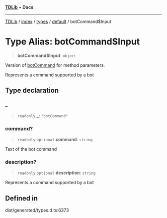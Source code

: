 [**TDLib**](../../../../../../README.md) • **Docs**

***

[TDLib](../../../../../../modules.md) / [index](../../../../../README.md) / [types](../../../README.md) / [default](../README.md) / botCommand$Input

# Type Alias: botCommand$Input

> **botCommand$Input**: `object`

Version of [botCommand](botCommand.md) for method parameters.

Represents a command supported by a bot

## Type declaration

### \_

> `readonly` **\_**: `"botCommand"`

### command?

> `readonly` `optional` **command**: `string`

Text of the bot command

### description?

> `readonly` `optional` **description**: `string`

Represents a command supported by a bot

## Defined in

dist/generated/types.d.ts:6373
